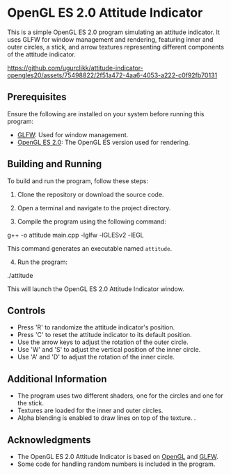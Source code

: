 # OpenGL ES 2.0 Attitude Indicator

This is a simple OpenGL ES 2.0 program simulating an attitude indicator. It uses GLFW for window management and rendering, featuring inner and outer circles, a stick, and arrow textures representing different components of the attitude indicator.



https://github.com/ugurclikk/attitude-indicator-opengles20/assets/75498822/2f51a472-4aa6-4053-a222-c0f92fb70131




## Prerequisites

Ensure the following are installed on your system before running this program:

- [GLFW](https://www.glfw.org/): Used for window management.
- [OpenGL ES 2.0](https://www.khronos.org/opengles/2_X/): The OpenGL ES version used for rendering.

## Building and Running

To build and run the program, follow these steps:

1. Clone the repository or download the source code.

2. Open a terminal and navigate to the project directory.

3. Compile the program using the following command:

g++ -o attitude main.cpp -lglfw -lGLESv2 -lEGL

This command generates an executable named `attitude`.

4. Run the program:

./attitude


This will launch the OpenGL ES 2.0 Attitude Indicator window.

## Controls

- Press 'R' to randomize the attitude indicator's position.
- Press 'C' to reset the attitude indicator to its default position.
- Use the arrow keys to adjust the rotation of the outer circle.
- Use 'W' and 'S' to adjust the vertical position of the inner circle.
- Use 'A' and 'D' to adjust the rotation of the inner circle.

## Additional Information

- The program uses two different shaders, one for the circles and one for the stick.
- Textures are loaded for the inner and outer circles.
- Alpha blending is enabled to draw lines on top of the texture.
.

## Acknowledgments

- The OpenGL ES 2.0 Attitude Indicator is based on [OpenGL](https://www.opengl.org/) and [GLFW](https://www.glfw.org/).
- Some code for handling random numbers is included in the program.
